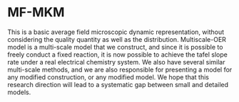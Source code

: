 # MF-MKM
This is a basic average field microscopic dynamic representation, without considering the quality quantity as well as the distribution.
Multiscale-OER model is a multi-scale model that we construct, and since it is possible to freely conduct a fixed reaction, it is now possible to achieve the tafel slope rate under a real electrical chemistry system. We also have several similar multi-scale methods, and we are also responsible for presenting a model for any modified construction, or any modified model. We hope that this research direction will lead to a systematic gap between small and detailed models.
